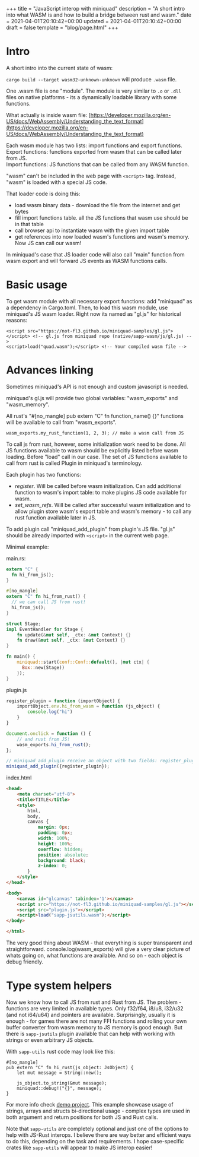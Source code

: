 +++
title = "JavaScript interop with miniquad"
description = "A short intro into what WASM is and how to build a bridge between rust and wasm."
date = 2021-04-01T20:10:42+00:00
updated = 2021-04-01T20:10:42+00:00
draft = false
template = "blog/page.html"
+++

# Intro

A short intro into the current state of wasm:

`cargo build --target wasm32-unknown-unknown` will produce `.wasm` file. 

One .wasm file is one "module". The module is very similar to `.o` or `.dll` files on native platforms - its a dynamically loadable library with some functions.

What actually is inside wasm file: [https://developer.mozilla.org/en-US/docs/WebAssembly/Understanding_the_text_format](https://developer.mozilla.org/en-US/docs/WebAssembly/Understanding_the_text_format)

Each wasm module has two lists: import functions and export functions.  
Export functions: functions exported from wasm that can be called later from JS.  
Import functions: JS functions that can be called from any WASM function.  

"wasm" can't be included in the web page with `<script>` tag. Instead, "wasm" is loaded with a special JS code. 

That loader code is doing this:
- load wasm binary data - download the file from the internet and get bytes
- fill import functions table. all the JS functions that wasm use should be in that table
- call browser api to instantiate wasm with the given import table
- get references into now loaded wasm's functions and wasm's memory. Now JS can call our wasm! 

In miniquad's case that JS loader code will also call "main" function from wasm export and will forward JS events as WASM functions calls.

# Basic usage

To get wasm module with all necessary export functions: add "miniquad" as a dependency in Cargo.toml.
Then, to load this wasm module, use miniquad's JS wasm loader. Right now its named as "gl.js" for historical reasons:
```
<script src="https://not-fl3.github.io/miniquad-samples/gl.js"></script> <!-- gl.js from miniquad repo (native/sapp-wasm/js/gl.js) -->
<script>load("quad.wasm");</script> <!-- Your compiled wasm file -->
```

# Advances linking

Sometimes miniquad's API is not enough and custom javascript is needed.

miniquad's gl.js will provide two global variables: "wasm_exports" and "wasm_memory".

All rust's "#[no_mangle] pub extern "C" fn function_name() {}" functions will be available to call from "wasm_exports".
```
wasm_exports.my_rust_function(1, 2, 3); // make a wasm call from JS
```
To call js from rust, however, some initialization work need to be done. All JS functions available to wasm should be explicitly listed before wasm loading. Before "load" call in our case. 
The set of JS functions available to call from rust is called Plugin in miniquad's terminology.

Each plugin has two functions:

- *register*. Will be called before wasm initialization. Can add additional function to wasm's import table: to make plugins JS code available for wasm.
- *set_wasm_refs*. Will be called after successful wasm initialization and to allow plugin store wasm's export table and wasm's memory - to call any rust function available later in JS.

To add plugin call "miniquad_add_plugin" from plugin's JS file. "gl.js" should be already imported with `<script>` in the current web page. 
  
Minimal example: 

main.rs:

```rust
extern "C" {
  fn hi_from_js();
}

#[no_mangle]
extern "C" fn hi_from_rust() {
  // we can call JS from rust!
  hi_from_js(); 
}

struct Stage;
impl EventHandler for Stage {
    fn update(&mut self, _ctx: &mut Context) {}
    fn draw(&mut self, _ctx: &mut Context) {}
}

fn main() {
    miniquad::start(conf::Conf::default(), |mut ctx| {      
      Box::new(Stage))
    });
}
```

plugin.js
```js
register_plugin = function (importObject) {
    importObject.env.hi_from_wasm = function (js_object) {
        console.log("hi")
    }
}

document.onclick = function () {
    // and rust from JS!
    wasm_exports.hi_from_rust();
};

// miniquad_add_plugin receive an object with two fields: register_plugin and on_init. Both are functions, both are optional.
miniquad_add_plugin({register_plugin});

```

index.html
```html
<head>
    <meta charset="utf-8">
    <title>TITLE</title>
    <style>
        html,
        body,
        canvas {
            margin: 0px;
            padding: 0px;
            width: 100%;
            height: 100%;
            overflow: hidden;
            position: absolute;
            background: black;
            z-index: 0;
        }
    </style>
</head>

<body>
    <canvas id="glcanvas" tabindex='1'></canvas>
    <script src="https://not-fl3.github.io/miniquad-samples/gl.js"></script>
    <script src="plugin.js"></script>
    <script>load("sapp-jsutils.wasm");</script>
</body>

</html>
```

The very good thing about WASM - that everything is super transparent and straightforward. console.log(wasm_exports) will give a very clear picture of whats going on, what functions are available. And so on - each object is debug friendly.

# Type system helpers

Now we know how to call JS from rust and Rust from JS. 
The problem - functions are very limited in available types. Only f32/f64, i8/u8, i32/u32 (and not i64/u64) and pointers are available.
Surprisingly, usually it is enough - for games there are not many FFI functions and rolling your own buffer converter from wasm memory to JS memory is good enough.
But there is `sapp-jsutils` plugin available that can help with working with strings or even arbitrary JS objects. 

With `sapp-utils` rust code may look like this: 
```
#[no_mangle]
pub extern "C" fn hi_rust(js_object: JsObject) {
    let mut message = String::new();

    js_object.to_string(&mut message);
    miniquad::debug!("{}", message);
}
```

For more info check [demo project](https://github.com/not-fl3/miniquad-js-interop-demo.git). This example showcase usage of strings, arrays and structs bi-directional usage - complex types are used in both argument and return positions for both JS and Rust calls.


Note that `sapp-utils` are completely optional and just one of the options to help with JS-Rust interops. I believe there are way better and efficient ways to do this, depending on the task and requirements. I hope case-specific crates like `sapp-utils` will appear to make JS interop easier!
